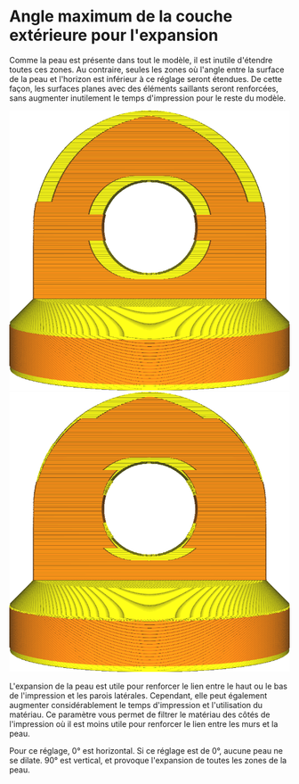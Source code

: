 Angle maximum de la couche extérieure pour l'expansion
====
Comme la peau est présente dans tout le modèle, il est inutile d'étendre toutes ces zones. Au contraire, seules les zones où l'angle entre la surface de la peau et l'horizon est inférieur à ce réglage seront étendues. De cette façon, les surfaces planes avec des éléments saillants seront renforcées, sans augmenter inutilement le temps d'impression pour le reste du modèle.

![Réglé à 90 degrés, toute la peau est agrandie avec le paramètre Skin Expand Distance](../../../articles/images/max_skin_angle_for_expansion_90.png)
![Réglé à 45 degrés, seules les zones planes sont agrandies](../../../articles/images/max_skin_angle_for_expansion_45.png)

L'expansion de la peau est utile pour renforcer le lien entre le haut ou le bas de l'impression et les parois latérales. Cependant, elle peut également augmenter considérablement le temps d'impression et l'utilisation du matériau. Ce paramètre vous permet de filtrer le matériau des côtés de l'impression où il est moins utile pour renforcer le lien entre les murs et la peau.

Pour ce réglage, 0° est horizontal. Si ce réglage est de 0°, aucune peau ne se dilate. 90° est vertical, et provoque l'expansion de toutes les zones de la peau.
